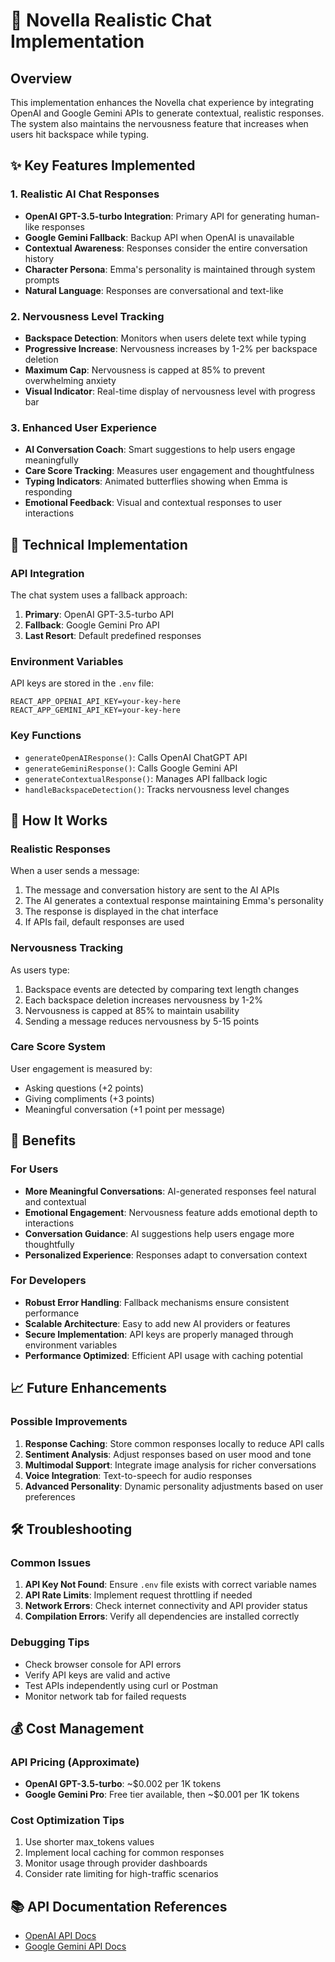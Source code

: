 # 🦋 Novella Realistic Chat Implementation

## Overview
This implementation enhances the Novella chat experience by integrating OpenAI and Google Gemini APIs to generate contextual, realistic responses. The system also maintains the nervousness feature that increases when users hit backspace while typing.

## ✨ Key Features Implemented

### 1. Realistic AI Chat Responses
- **OpenAI GPT-3.5-turbo Integration**: Primary API for generating human-like responses
- **Google Gemini Fallback**: Backup API when OpenAI is unavailable
- **Contextual Awareness**: Responses consider the entire conversation history
- **Character Persona**: Emma's personality is maintained through system prompts
- **Natural Language**: Responses are conversational and text-like

### 2. Nervousness Level Tracking
- **Backspace Detection**: Monitors when users delete text while typing
- **Progressive Increase**: Nervousness increases by 1-2% per backspace deletion
- **Maximum Cap**: Nervousness is capped at 85% to prevent overwhelming anxiety
- **Visual Indicator**: Real-time display of nervousness level with progress bar

### 3. Enhanced User Experience
- **AI Conversation Coach**: Smart suggestions to help users engage meaningfully
- **Care Score Tracking**: Measures user engagement and thoughtfulness
- **Typing Indicators**: Animated butterflies showing when Emma is responding
- **Emotional Feedback**: Visual and contextual responses to user interactions

## 🔧 Technical Implementation

### API Integration
The chat system uses a fallback approach:
1. **Primary**: OpenAI GPT-3.5-turbo API
2. **Fallback**: Google Gemini Pro API
3. **Last Resort**: Default predefined responses

### Environment Variables
API keys are stored in the `.env` file:
```env
REACT_APP_OPENAI_API_KEY=your-key-here
REACT_APP_GEMINI_API_KEY=your-key-here
```

### Key Functions
- `generateOpenAIResponse()`: Calls OpenAI ChatGPT API
- `generateGeminiResponse()`: Calls Google Gemini API
- `generateContextualResponse()`: Manages API fallback logic
- `handleBackspaceDetection()`: Tracks nervousness level changes

## 🎯 How It Works

### Realistic Responses
When a user sends a message:
1. The message and conversation history are sent to the AI APIs
2. The AI generates a contextual response maintaining Emma's personality
3. The response is displayed in the chat interface
4. If APIs fail, default responses are used

### Nervousness Tracking
As users type:
1. Backspace events are detected by comparing text length changes
2. Each backspace deletion increases nervousness by 1-2%
3. Nervousness is capped at 85% to maintain usability
4. Sending a message reduces nervousness by 5-15 points

### Care Score System
User engagement is measured by:
- Asking questions (+2 points)
- Giving compliments (+3 points)
- Meaningful conversation (+1 point per message)

## 🚀 Benefits

### For Users
- **More Meaningful Conversations**: AI-generated responses feel natural and contextual
- **Emotional Engagement**: Nervousness feature adds emotional depth to interactions
- **Conversation Guidance**: AI suggestions help users engage more thoughtfully
- **Personalized Experience**: Responses adapt to conversation context

### For Developers
- **Robust Error Handling**: Fallback mechanisms ensure consistent performance
- **Scalable Architecture**: Easy to add new AI providers or features
- **Secure Implementation**: API keys are properly managed through environment variables
- **Performance Optimized**: Efficient API usage with caching potential

## 📈 Future Enhancements

### Possible Improvements
1. **Response Caching**: Store common responses locally to reduce API calls
2. **Sentiment Analysis**: Adjust responses based on user mood and tone
3. **Multimodal Support**: Integrate image analysis for richer conversations
4. **Voice Integration**: Text-to-speech for audio responses
5. **Advanced Personality**: Dynamic personality adjustments based on user preferences

## 🛠️ Troubleshooting

### Common Issues
1. **API Key Not Found**: Ensure `.env` file exists with correct variable names
2. **API Rate Limits**: Implement request throttling if needed
3. **Network Errors**: Check internet connectivity and API provider status
4. **Compilation Errors**: Verify all dependencies are installed correctly

### Debugging Tips
- Check browser console for API errors
- Verify API keys are valid and active
- Test APIs independently using curl or Postman
- Monitor network tab for failed requests

## 💰 Cost Management

### API Pricing (Approximate)
- **OpenAI GPT-3.5-turbo**: ~$0.002 per 1K tokens
- **Google Gemini Pro**: Free tier available, then ~$0.001 per 1K tokens

### Cost Optimization Tips
1. Use shorter max_tokens values
2. Implement local caching for common responses
3. Monitor usage through provider dashboards
4. Consider rate limiting for high-traffic scenarios

## 📚 API Documentation References

- [OpenAI API Docs](https://platform.openai.com/docs)
- [Google Gemini API Docs](https://ai.google.dev/docs)
